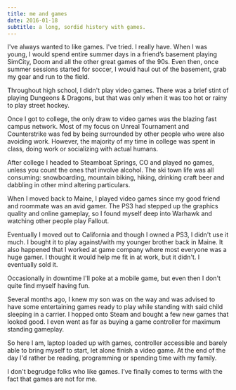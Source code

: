 ```yaml
---
title: me and games
date: 2016-01-18
subtitle: a long, sordid history with games.
---
```

I've always wanted to like games. I've tried. I really have. When I was young, I would spend entire summer days in a friend’s basement playing SimCity, Doom and all the other great games of the 90s. Even then, once summer sessions started for soccer, I would haul out of the basement, grab my gear and run to the field.

Throughout high school, I didn't play video games. There was a brief stint of playing Dungeons & Dragons, but that was only when it was too hot or rainy to play street hockey.

Once I got to college, the only draw to video games was the blazing fast campus network. Most of my focus on Unreal Tournament and Counterstrike was fed by being surrounded by other people who were also avoiding work. However, the majority of my time in college was spent in class, doing work or socializing with actual humans.

After college I headed to Steamboat Springs, CO and played no games, unless you count the ones that involve alcohol. The ski town life was all consuming: snowboarding, mountain biking, hiking, drinking craft beer and dabbling in other mind altering particulars.

When I moved back to Maine, I played video games since my good friend and roommate was an avid gamer. The PS3 had stepped up the graphics quality and online gameplay, so I found myself deep into Warhawk and watching other people play Fallout.

Eventually I moved out to California and though I owned a PS3, I didn't use it much. I bought it to play against/with my younger brother back in Maine. It also happened that I worked at game company where most everyone was a huge gamer. I thought it would help me fit in at work, but it didn't. I eventually sold it.

Occasionally in downtime I'll poke at a mobile game, but even then I don't quite find myself having fun.

Several months ago, I knew my son was on the way and was advised to have some entertaining games ready to play while standing with said child sleeping in a carrier. I hopped onto Steam and bought a few new games that looked good. I even went as far as buying a game controller for maximum standing gameplay.

So here I am, laptop loaded up with games, controller accessible and barely able to bring myself to start, let alone finish a video game. At the end of the day I'd rather be reading, programming or spending time with my family.

I don't begrudge folks who like games. I’ve finally comes to terms with the fact that games are not for me.
